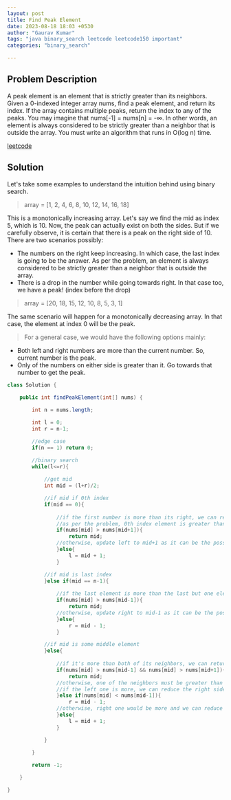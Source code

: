 ```yaml
---
layout: post
title: Find Peak Element
date: 2023-08-18 18:03 +0530
author: "Gaurav Kumar"
tags: "java binary_search leetcode leetcode150 important"
categories: "binary_search"

---
```


## Problem Description

A peak element is an element that is strictly greater than its neighbors.
Given a 0-indexed integer array nums, find a peak element, and return its index. If the array contains multiple peaks, return the index to any of the peaks.
You may imagine that nums[-1] = nums[n] = -∞. In other words, an element is always considered to be strictly greater than a neighbor that is outside the array.
You must write an algorithm that runs in O(log n) time.

[leetcode](https://leetcode.com/problems/find-peak-element/)

## Solution

Let's take some examples to understand the intuition behind using binary search.

> array = [1, 2, 4, 6, 8, 10, 12, 14, 16, 18]

This is a monotonically increasing array. Let's say we find the mid as index 5, which is 10. Now, the peak can actually exist on both the sides. But if we carefully observe, it is certain that there is a peak on the right side of 10. There are two scenarios possibly:

- The numbers on the right keep increasing. In which case, the last index is going to be the answer. As per the problem, an element is always considered to be strictly greater than a neighbor that is outside the array.
- There is a drop in the number while going towards right. In that case too, we have a peak! (index before the drop)

> array = [20, 18, 15, 12, 10, 8, 5, 3, 1]

The same scenario will happen for a monotonically decreasing array. In that case, the element at index 0 will be the peak.

> For a general case, we would have the following options mainly:

- Both left and right numbers are more than the current number. So, current number is the peak.
- Only of the numbers on either side is greater than it. Go towards that number to get the peak.

```java
class Solution {
    
    public int findPeakElement(int[] nums) {

        int n = nums.length;

        int l = 0;
        int r = n-1;

        //edge case
        if(n == 1) return 0;

        //binary search
        while(l<=r){
            
            //get mid
            int mid = (l+r)/2;

            //if mid if 0th index
            if(mid == 0){
                
                //if the first number is more than its right, we can return it as the answer
                //as per the problem, 0th index element is greater than it's left side
                if(nums[mid] > nums[mid+1]){
                    return mid;
                //otherwise, update left to mid+1 as it can be the possible answer
                }else{
                    l = mid + 1;
                }

            //if mid is last index
            }else if(mid == n-1){
                
                //if the last element is more than the last but one element, we can return it
                if(nums[mid] > nums[mid-1]){
                    return mid;
                //otherwise, update right to mid-1 as it can be the possible answer
                }else{
                    r = mid - 1;
                }

            //if mid is some middle element
            }else{
                
                //if it's more than both of its neighbors, we can return it as the peak
                if(nums[mid] > nums[mid-1] && nums[mid] > nums[mid+1]){
                    return mid;
                //otherwise, one of the neighbors must be greater than it
                //if the left one is more, we can reduce the right side of our search area
                }else if(nums[mid] < nums[mid-1]){
                    r = mid - 1;
                //otherwise, right one would be more and we can reduce the left side of our search area
                }else{
                    l = mid + 1;
                }

            }
 
        }

        return -1;

    }

}
```
